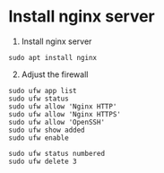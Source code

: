 # Install nginx server

1. Install nginx server
```
sudo apt install nginx
```

2. Adjust the firewall
```
sudo ufw app list
sudo ufw status
sudo ufw allow 'Nginx HTTP'
sudo ufw allow 'Nginx HTTPS'
sudo ufw allow 'OpenSSH'
sudo ufw show added
sudo ufw enable

sudo ufw status numbered
sudo ufw delete 3
```
